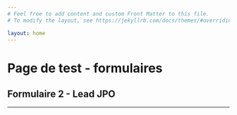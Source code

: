 ```yaml
---
# Feel free to add content and custom Front Matter to this file.
# To modify the layout, see https://jekyllrb.com/docs/themes/#overriding-theme-defaults

layout: home
---
```

<h1>Page de test - formulaires</h1>

<h2>Formulaire 2 - Lead JPO</h2>
<script charset="utf-8" type="text/javascript" src="//js-eu1.hsforms.net/forms/embed/v2.js"></script>
<script>
  hbspt.forms.create({
    region: "eu1",
    portalId: "26711031",
    formId: "c09ed3ed-45b7-44e2-bbeb-456875e46d80"
  });
</script>
<hr>